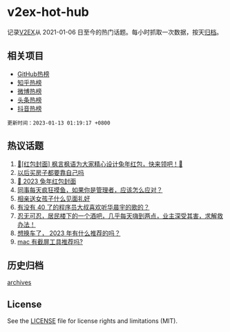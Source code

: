 # v2ex-hot-hub

 记录[V2EX](https://www.v2ex.com/)从 2021-01-06 日至今的热门话题。每小时抓取一次数据，按天[归档](archives)。
 
 ## 相关项目

- [GitHub热榜](https://github.com/lonnyzhang423/github-hot-hub)
- [知乎热榜](https://github.com/lonnyzhang423/zhihu-hot-hub)
- [微博热榜](https://github.com/lonnyzhang423/weibo-hot-hub)
- [头条热榜](https://github.com/lonnyzhang423/toutiao-hot-hub)
- [抖音热榜](https://github.com/lonnyzhang423/douyin-hot-hub)


 `更新时间：2023-01-13 01:19:17 +0800`

## 热议话题

1. [🧧[红包封面] 枫言枫语为大家精心设计兔年红包，快来领吧！🐰](https://www.v2ex.com/t/908405)
1. [以后买房子都要靠自己吗](https://www.v2ex.com/t/908324)
1. [🐰 2023 兔年红包封面](https://www.v2ex.com/t/908354)
1. [同事每天疯狂摸鱼，如果你是管理者，应该怎么应对？](https://www.v2ex.com/t/908325)
1. [相亲送女孩子什么见面礼好](https://www.v2ex.com/t/908322)
1. [有没有 40 了的程序员大叔喜欢听华晨宇的歌的？](https://www.v2ex.com/t/908412)
1. [忍无可忍，居民楼下的一个酒吧，几乎每天嗨到两点，业主深受其害，求解救办法！](https://www.v2ex.com/t/908363)
1. [想换车了， 2023 年有什么推荐的吗？](https://www.v2ex.com/t/908352)
1. [mac 有截屏工具推荐吗?](https://www.v2ex.com/t/908385)

## 历史归档

[archives](archives)

## License

See the [LICENSE](LICENSE) file for license rights and limitations (MIT).
